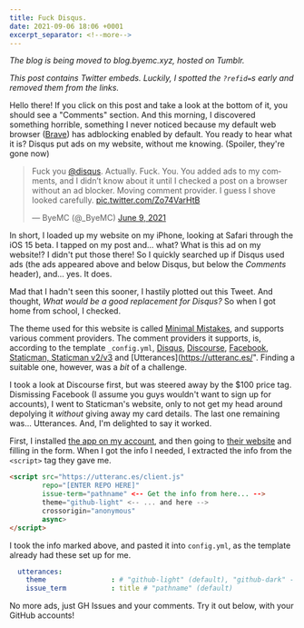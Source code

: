 ```yaml
---
title: Fuck Disqus. 
date: 2021-09-06 18:06 +0001
excerpt_separator: <!--more-->
---
```


*The blog is being moved to blog.byemc.xyz, hosted on Tumblr.*

*This post contains Twitter embeds. Luckily, I spotted the `?refid=`s early and removed them from the links.*

Hello there! If you click on this post and take a look at the bottom of it, you should see a "Comments" section. And this morning, I discovered something horrible, something I never noticed because my default web browser ([Brave](//brave.com/)) has adblocking enabled by default. You ready to hear what it is? Disqus put ads on my website, without me knowing. (Spoiler, they're gone now)

<!--more-->

<blockquote class="twitter-tweet" data-dnt="true"><p lang="en" dir="ltr">Fuck you <a href="https://twitter.com/disqus">@disqus</a>. Actually. Fuck. You. You added ads to my comments, and I didn’t know about it until I checked a post on a browser without an ad blocker. Moving comment provider. I guess I shove looked carefully. <a href="https://t.co/Zo74VarHtB">pic.twitter.com/Zo74VarHtB</a></p>&mdash; ByeMC (@_ByeMC) <a href="https://twitter.com/_ByeMC/status/1402533505100300288">June 9, 2021</a></blockquote> <script async src="https://platform.twitter.com/widgets.js" charset="utf-8"></script>

In short, I loaded up my website on my iPhone, looking at Safari through the iOS 15 beta. I tapped on my post and... what? What is this ad on my website!? I didn't put those there!
So I quickly searched up if Disqus used ads (the ads appeared above and below Disqus, but below the *Comments* header), and... yes. It does. 

Mad that I hadn't seen this sooner, I hastily plotted out this Tweet. And thought, *What would be a good replacement for Disqus?* So when I got home from school, I checked.

The theme used for this website is called [Minimal Mistakes](//mmistakes.github.io/minimal-mistakes/), and supports various comment providers. The comment providers it supports, is, according to the template `_config.yml`, [Disqus](//disqus.com/), [Discourse](//discourse.org/), [Facebook](https://developers.facebook.com/docs/plugins/comments), [Staticman, Staticman v2/v3](//staticman.net/) and [Utterances](https://utteranc.es/". Finding a suitable one, however, was a *bit* of a challenge.

I took a look at Discourse first, but was steered away by the $100 price tag. Dismissing Facebook (I assume you guys wouldn't want to sign up for accounts), I went to Staticman's website, only to not get my head around depolying it *without* giving away my card details. The last one remaining was... Utterances. And, I'm delighted to say it worked.

First, I installed [the app on my account](https://github.com/apps/utterances), and then going to [their website](//utteranc.es/) and filling in the form. When I got the info I needed, I extracted the info from the `<script>` tag they gave me. 

```html
<script src="https://utteranc.es/client.js"
        repo="[ENTER REPO HERE]"
        issue-term="pathname" <-- Get the info from here... -->
        theme="github-light" <-- ... and here -->
        crossorigin="anonymous"
        async>
</script>
```

I took the info marked above, and pasted it into `config.yml`, as the template already had these set up for me.

```yaml
  utterances:
    theme                : # "github-light" (default), "github-dark" - note I left it blank to fit the rest of the site.
    issue_term           : title # "pathname" (default)
```

No more ads, just GH Issues and your comments. Try it out below, with your GitHub accounts!

